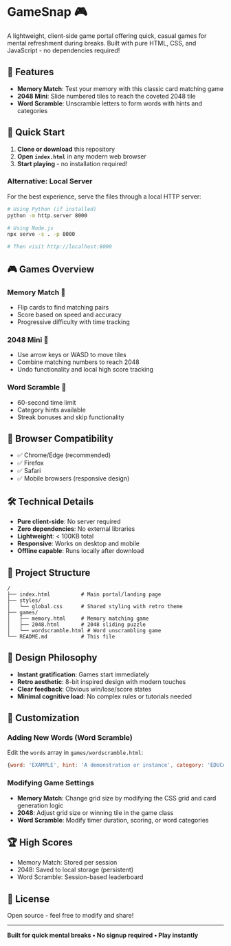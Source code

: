 # GameSnap 🎮

A lightweight, client-side game portal offering quick, casual games for mental refreshment during breaks. Built with pure HTML, CSS, and JavaScript - no dependencies required!

## 🎯 Features

- **Memory Match**: Test your memory with this classic card matching game
- **2048 Mini**: Slide numbered tiles to reach the coveted 2048 tile
- **Word Scramble**: Unscramble letters to form words with hints and categories

## 🚀 Quick Start

1. **Clone or download** this repository
2. **Open `index.html`** in any modern web browser
3. **Start playing** - no installation required!

### Alternative: Local Server
For the best experience, serve the files through a local HTTP server:

```bash
# Using Python (if installed)
python -m http.server 8000

# Using Node.js
npx serve -s . -p 8000

# Then visit http://localhost:8000
```

## 🎮 Games Overview

### Memory Match 🧠
- Flip cards to find matching pairs
- Score based on speed and accuracy
- Progressive difficulty with time tracking

### 2048 Mini 🔢
- Use arrow keys or WASD to move tiles
- Combine matching numbers to reach 2048
- Undo functionality and local high score tracking

### Word Scramble 📝
- 60-second time limit
- Category hints available
- Streak bonuses and skip functionality

## 📱 Browser Compatibility

- ✅ Chrome/Edge (recommended)
- ✅ Firefox
- ✅ Safari
- ✅ Mobile browsers (responsive design)

## 🛠️ Technical Details

- **Pure client-side**: No server required
- **Zero dependencies**: No external libraries
- **Lightweight**: < 100KB total
- **Responsive**: Works on desktop and mobile
- **Offline capable**: Runs locally after download

## 📁 Project Structure

```
/
├── index.html          # Main portal/landing page
├── styles/
│   └── global.css      # Shared styling with retro theme
├── games/
│   ├── memory.html     # Memory matching game
│   ├── 2048.html       # 2048 sliding puzzle
│   └── wordscramble.html # Word unscrambling game
└── README.md           # This file
```

## 🎨 Design Philosophy

- **Instant gratification**: Games start immediately
- **Retro aesthetic**: 8-bit inspired design with modern touches
- **Clear feedback**: Obvious win/lose/score states
- **Minimal cognitive load**: No complex rules or tutorials needed

## 🔧 Customization

### Adding New Words (Word Scramble)
Edit the `words` array in `games/wordscramble.html`:

```javascript
{word: 'EXAMPLE', hint: 'A demonstration or instance', category: 'EDUCATION'}
```

### Modifying Game Settings
- **Memory Match**: Change grid size by modifying the CSS grid and card generation logic
- **2048**: Adjust grid size or winning tile in the game class
- **Word Scramble**: Modify timer duration, scoring, or word categories

## 🏆 High Scores

- Memory Match: Stored per session
- 2048: Saved to local storage (persistent)
- Word Scramble: Session-based leaderboard

## 📝 License

Open source - feel free to modify and share!

---

**Built for quick mental breaks • No signup required • Play instantly**